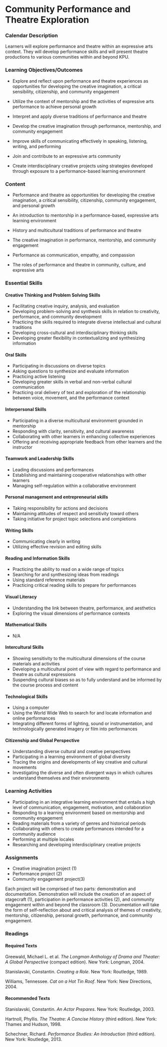 Community Performance and Theatre Exploration
=============================================

### Calendar Description

Learners will explore performance and theatre within an expressive arts context. They will develop performance skills and will present theatre productions to various communities within and beyond KPU.

### Learning Objectives/Outcomes

* Explore and reflect upon performance and theatre experiences as opportunities for developing the creative imagination, a critical sensibility, citizenship, and community engagement

* Utilize the context of mentorship and the activities of expressive arts performance to achieve personal growth

* Interpret and apply diverse traditions of performance and theatre

* Develop the creative imagination through performance, mentorship, and community engagement

* Improve skills of communicating effectively in speaking, listening, writing, and performing

* Join and contribute to an expressive arts community

* Create interdisciplinary creative projects using strategies developed through exposure to a performance-based learning environment


### Content

* Performance and theatre as opportunities for developing the creative imagination, a critical sensibility, citizenship, community engagement, and personal growth

* An introduction to mentorship in a performance-based, expressive arts learning environment

* History and multicultural traditions of performance and theatre

* The creative imagination in performance, mentorship, and community engagement

* Performance as communication, empathy, and compassion

* The roles of performance and theatre in community, culture, and expressive arts

### Essential Skills

#### Creative Thinking and Problem Solving Skills

* Facilitating creative inquiry, analysis, and evaluation
* Developing problem-solving and synthesis skills in relation to creativity, performance, and community development
* Practicing the skills required to integrate diverse intellectual and cultural traditions
* Developing cross-cultural and interdisciplinary thinking skills
* Developing greater flexibility in contextualizing and synthesizing information​

#### Oral Skills

* Participating in discussions on diverse topics
* Asking questions to synthesize and evaluate information
* Practicing active listening
* Developing greater skills in verbal and non-verbal cultural communication​
* Practicing oral delivery of text and exploration of the relationship between voice, movement, and the performance context

#### Interpersonal Skills

* Participating in a diverse multicultural environment grounded in mentorship
* Responding with clarity, sensitivity, and cultural awareness
* Collaborating with other learners in enhancing collective experiences
* Offering and receiving appropriate feedback from other learners and the instructor​

#### Teamwork and Leadership Skills

* Leading discussions and performances
* Establishing and maintaining cooperative relationships with other learners
* Managing self-regulation within a collaborative environment

#### Personal management and entrepreneurial skills

* Taking responsibility for actions and decisions
* Maintaining attitudes of respect and sensitivity toward others
* Taking initiative for project topic selections and completions

#### Writing Skills

* Communicating clearly in writing
* Utilizing effective revision and editing skills

#### Reading and Information Skills

* Practicing the ability to read on a wide range of topics
* Searching for and synthesizing ideas from readings
* Using standard reference materials
* Practicing critical reading skills to prepare for performances

#### Visual Literacy

* Understanding the link between theatre, performance, and aesthetics
* Exploring the visual dimensions of performance contexts

#### Mathematical Skills

* N/A

#### Intercultural Skills

* Showing sensitivity to the multicultural dimensions of the course materials and activities
* Developing a multicultural point of view with regard to performance and theatre as cultural expressions
* Suspending cultural biases so as to fully understand and be informed by the course process and content
​
#### Technological Skills

* Using a computer
* Using the World Wide Web to search for and locate information and online performances
* Integrating different forms of lighting, sound or instrumentation, and technologically generated imagery or film into performances

#### Citizenship and Global Perspective

* Understanding diverse cultural and creative perspectives
* Participating in a learning environment of global diversity
* Tracing the origins and developments of key creative and cultural movements
* Investigating the diverse and often divergent ways in which cultures understand themselves and their environments
​
### Learning Activities

* Participating in an integrative learning environment that entails a high level of communication, engagement, motivation, and collaboration
* Responding to a learning environment based on mentorship and community engagement
* Reading materials from a variety of genres and historical periods
* Collaborating with others to create performances intended for a community audience
* Performing at multiple locales
* Researching and developing interdisciplinary creative projects

### Assignments

* Creative imagination project (1)
* Performance project (2)
* Community engagement project(3)

Each project will be comprised of two parts: demonstration and documentation. Demonstration will include the creation of an aspect of stagecraft (1), participation in performance activities (2), and community engagement within and beyond the classroom (3). Documentation will take the form of self-reflection about and critical analysis of themes of creativity, mentorship, citizenship, personal growth, performance, and community engagement.

### Readings

#### Required Texts

Greewald, Michael L. et al.  _The Longman Anthology of Drama and Theater: A Global Perspective_ (compact edition).  New York: Longman, 2004.

Stanislavski, Constantin.  _Creating a Role_.  New York: Routledge, 1989.

Williams, Tennessee. _Cat on a Hot Tin Roof_.  New York: New Directions, 2004.

#### Recommended Texts

Stanislavski, Constantin. _An Actor Prepares_.  New York: Routledge, 2003.

Hartnoll, Phyllis.  _The Theatre: A Concise History_ (third edition).  New York: Thames and Hudson, 1998.

Schechner, Richard.  _Performance Studies: An Introduction_ (third edition). New York: Routledge, 2013.


